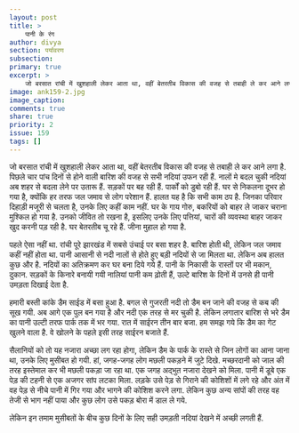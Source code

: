 ```yaml
---
layout: post
title: >
    पानी के रंग
author: divya
section: पर्यावरण
subsection:
primary: true
excerpt: >
    जो बरसात रांची में खुशहाली लेकर आता था, वहीं बेतरतीब विकास की वजह से तबाही ले कर आने लगा है. पिछले चार पांच दिनों से होने वाली बारिश की वजह से सभी नदियां उफन रही हैं.
image: ank159-2.jpg
image_caption: 
comments: true
share: true
priority: 2
issue: 159
tags: []
---
```


जो बरसात रांची में खुशहाली लेकर आता था, वहीं बेतरतीब विकास की वजह से तबाही ले कर आने लगा है. पिछले चार पांच दिनों से होने वाली बारिश की वजह से सभी नदियां उफन रही हैं. नालों मे बदल चुकी नदियां अब शहर से बदला लेने पर उतारू हैं. सड़कों पर बह रही हैं. पार्कों को डुबो रही हैं. घर से निकलना दूभर हो गया है, क्योंकि हर तरफ जल जमाव से लोग परेशान हैं. हालत यह है कि सभी काम ठप है. जिनका परिवार दिहाड़ी मजूरी से चलता है, उनके लिए कहीं काम नहीं. घर के गाय गोरु, बकरियों को बाहर ले जाकर चराना मुश्किल हो गया है. उनको जीवित तो रखना है, इसलिए उनके लिए पत्तियां, चारों की व्यवस्था बाहर जाकर खुद करनी पड़ रही है. घर बेतरतीब चू रहे हैं. जीना मुहाल हो गया है.

पहले ऐसा नहीं था. रांची पूरे झारखंड में सबसे उंचाई पर बसा शहर है. बारिश होती थी, लेकिन जल जमाव कहीं नहीं होता था. पानी आसानी से नदी नालों से होते हुए बड़ी नदियों से जा मिलता था. लेकिन अब हालत कुछ और है. नदियों का अतिक्रमण कर घर बना दिये गये हैं. पानी के निकासी के रास्तों पर भी मकान, दुकान. सड़कों के किनारे बनायी गयी नालियां पानी कम ढ़ोती हैं, उल्टे बारिश के दिनों में उनसे ही पानी उमड़ता दिखाई देता है.

हमारी बस्ती कांके डैम साईड में बसा हुआ है. बगल से गुजरती नदी तो डैम बन जाने की वजह से कब की सूख गयी. अब आगे एक पुल बन गया है और नदी एक तरह से मर चुकी है. लेकिन लगातार बारिश से भरे डैम का पानी उल्टी तरफ पार्क तक में भर गया. रात में साईरन तीन बार बजा. हम समझ गये कि डैम का गेट खुलने वाला है. वे खोलने के पहले इसी तरह साईरन बजाते हैं.

सैलानियों को तो यह नजारा अच्छा लग रहा होगा, लेकिन डैम के पार्क के रास्ते से जिन लोगों का आना जाना था, उनके लिए मुसीबत हो गयी. हां, जगह-जगह लोग मछली पकड़ने में जुटे दिखे. मच्छरदानी को जाल की तरह इस्तेमाल कर भी मछली पकड़ा जा रहा था. एक जगह अद्भुत नजारा देखने को मिला. पानी में डूबे एक पेड़ की टहनी से एक अजगर सांप लटका मिला. लड़के उसे पेड़ से गिराने की कोशिशों में लगे रहे और अंत में वह पेड़ से नीचे पानी में गिर गया और भागने की कोशिश करने लगा. लेकिन कुछ अन्य सांपों की तरह वह तेजी से भाग नहीं पाया और कुछ लोग उसे पकड़ बोरा में डाल ले गये.

लेकिन इन तमाम मुसीबतों के बीच कुछ दिनों के लिए सही उमड़ती नदियां देखने में अच्छी लगती हैं.